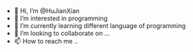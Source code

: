 - 👋 Hi, I’m @HuJianXian
- 👀 I’m interested in programming
- 🌱 I’m currently learning different language of programming
- 💞️ I’m looking to collaborate on ...
- 📫 How to reach me ..

<!---
HuJianXian/HuJianXian is a ✨ special ✨ repository because its `README.md` (this file) appears on your GitHub profile.
You can click the Preview link to take a look at your changes.
--->
